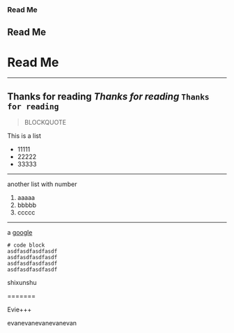 ### Read Me
## Read Me
# Read Me
---
**Thanks for reading**
*Thanks for reading*
`Thanks for reading`
---
> BLOCKQUOTE

This is a list
* 11111
* 22222
* 33333
---
another list with number
1. aaaaa
2. bbbbb
3. ccccc
---
a [google](www.google.com)

```
# code block
asdfasdfasdfasdf
asdfasdfasdfasdf
asdfasdfasdfasdf
asdfasdfasdfasdf
```

shixunshu


=======

Evie+++



evanevanevanevanevan
